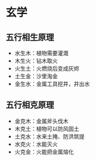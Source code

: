 # 玄学

## 五行相生原理

- 水生木：植物需要灌溉
- 木生火：钻木取火
- 火生土：火燃烧后变成灰烬
- 土生金：沙里淘金
- 金生水：金属工具挖井，井出水

## 五行相克原理

- 金克木：金属斧头伐木
- 木克土：植物可以防风固土
- 土克水：水来土掩、防洪筑提
- 水克火：水能灭火
- 火克金：火能把金属熔化

